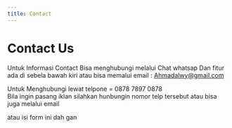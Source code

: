 ```yaml
---
title: Contact
---
```


<h1>Contact Us</h1>

Untuk Informasi Contact Bisa menghubungi melalui Chat whatsap Dan fitur ada di sebela bawah kiri atau bisa memalui email : Ahmadalwy@gmail.com
<p>Untuk Menghubungi lewat telpone = 0878 7897 0878 <br />
  Bila ingin pasang iklan silahkan hunbungin nomor telp tersebut atau bisa juga melalui email</p>


atau isi form ini dah gan

<script defer="" src="https://apps.elfsight.com/p/platform.js"></script>
<div class="elfsight-app-c5f8b2ae-d4b6-4cb5-a0a1-f146424f689b"></div>
